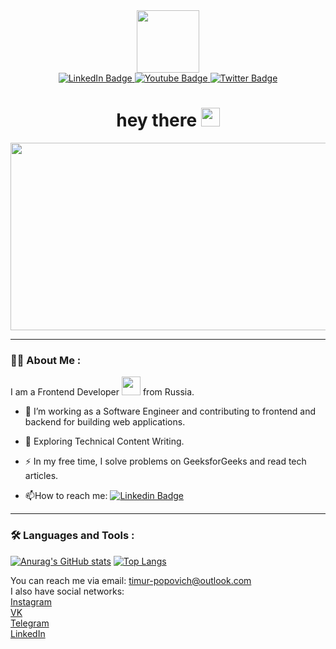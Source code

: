 <div id="header" align="center">
  <img src="https://media.giphy.com/media/M9gbBd9nbDrOTu1Mqx/giphy.gif" width="100"/>
  
  <div id="badges">
  <a href="https://www.linkedin.com/in/timur-popovich-a14b9820b">
    <img src="https://img.shields.io/badge/LinkedIn-blue?style=for-the-badge&logo=linkedin&logoColor=white" alt="LinkedIn Badge"/>
  </a>
  <a href="your-youtube-URL">
    <img src="https://img.shields.io/badge/YouTube-red?style=for-the-badge&logo=youtube&logoColor=white" alt="Youtube Badge"/>
  </a>
  <a href="your-twitter-URL">
    <img src="https://img.shields.io/badge/Twitter-blue?style=for-the-badge&logo=twitter&logoColor=white" alt="Twitter Badge"/>
  </a>
</div>
  
  <img src="https://komarev.com/ghpvc/?username=TimurPopovich&style=flat-square&color=blue" alt=""/>
  
  <h1>
  hey there
  <img src="https://media.giphy.com/media/hvRJCLFzcasrR4ia7z/giphy.gif" width="30px"/>
  </h1>
  
</div>

<div align="center">
  <img src="https://media.giphy.com/media/dWesBcTLavkZuG35MI/giphy.gif" width="600" height="300"/>
</div>

---

### :man_technologist: About Me :

I am a Frontend Developer <img src="https://media.giphy.com/media/WUlplcMpOCEmTGBtBW/giphy.gif" width="30"> from Russia.

- :telescope: I’m working as a Software Engineer and contributing to frontend and backend for building web applications.

- :seedling: Exploring Technical Content Writing.

- :zap: In my free time, I solve problems on GeeksforGeeks and read tech articles.

- :mailbox:How to reach me: [![Linkedin Badge](https://img.shields.io/badge/-Timur_Popovich-blue?style=flat&logo=Linkedin&logoColor=white)](https://www.linkedin.com/in/timur-popovich-a14b9820b)

---

### :hammer_and_wrench: Languages and Tools :

[![Anurag's GitHub stats](https://github-readme-stats.vercel.app/api?username=TimurPopovich&show_icons=true&theme=synthwave&hide=issues)](https://github.com/anuraghazra/github-readme-stats)   [![Top Langs](https://github-readme-stats.vercel.app/api/top-langs/?username=TimurPopovich&show_icons=true&theme=synthwave&layout=compact)](https://github.com/anuraghazra/github-readme-stats)

You can reach me via email: [timur-popovich@outlook.com](mailto:timur-popovich@outlook.com)  
I also have social networks:  
[Instagram](https://www.instagram.com/timur_popovich)  
[VK](https://vk.com/timur1818)  
[Telegram](https://t.me/Timur_Popovich)  
[LinkedIn](https://www.linkedin.com/in/timur-popovich-a14b9820b)
 
